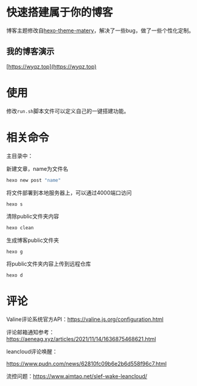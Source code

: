 # 快速搭建属于你的博客
博客主题修改自[hexo-theme-matery](https://github.com/blinkfox/hexo-theme-matery)，解决了一些bug，做了一些个性化定制。

## 我的博客演示
[https://wyqz.top](https://wyqz.top)

# 使用

修改`run.sh`脚本文件可以定义自己的一键搭建功能。

# 相关命令

主目录中：

新建文章，name为文件名

```bash
hexo new post "name"
```

将文件部署到本地服务器上，可以通过4000端口访问

```bash
hexo s
```

清除public文件夹内容

```bash
hexo clean
```

生成博客public文件夹

```
hexo g
```

将public文件夹内容上传到远程仓库

```
hexo d
```

# 评论

Valine评论系统官方API：https://valine.js.org/configuration.html

评论邮箱通知参考：https://aeneag.xyz/articles/2021/11/14/1636875468621.html

leancloud评论唤醒：

https://www.pudn.com/news/62810fc09b6e2b6d558f96c7.html

流控问题：https://www.aimtao.net/slef-wake-leancloud/


